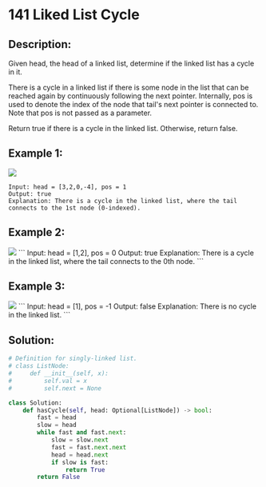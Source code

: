 # 141 Liked List Cycle

## Description:
Given head, the head of a linked list, determine if the linked list has a cycle in it.

There is a cycle in a linked list if there is some node in the list that can be reached again by continuously following the next pointer. Internally, pos is used to denote the index of the node that tail's next pointer is connected to. Note that pos is not passed as a parameter.

Return true if there is a cycle in the linked list. Otherwise, return false.

## Example 1:

<img src = "https://assets.leetcode.com/uploads/2018/12/07/circularlinkedlist.png">

```
Input: head = [3,2,0,-4], pos = 1
Output: true
Explanation: There is a cycle in the linked list, where the tail connects to the 1st node (0-indexed).
```

## Example 2:

<img src = "https://assets.leetcode.com/uploads/2018/12/07/circularlinkedlist_test2.png">
```
Input: head = [1,2], pos = 0
Output: true
Explanation: There is a cycle in the linked list, where the tail connects to the 0th node.
```

## Example 3:

<img src = "https://assets.leetcode.com/uploads/2018/12/07/circularlinkedlist_test3.png">
```
Input: head = [1], pos = -1
Output: false
Explanation: There is no cycle in the linked list.
```

## Solution:
```py
# Definition for singly-linked list.
# class ListNode:
#     def __init__(self, x):
#         self.val = x
#         self.next = None

class Solution:
    def hasCycle(self, head: Optional[ListNode]) -> bool:
        fast = head
        slow = head
        while fast and fast.next:
            slow = slow.next
            fast = fast.next.next
            head = head.next
            if slow is fast:
                return True
        return False
```
